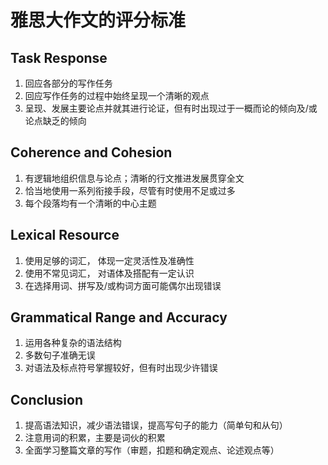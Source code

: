 # 雅思大作文的评分标准

## Task Response

1. 回应各部分的写作任务
2. 回应写作任务的过程中始终呈现一个清晰的观点
3. 呈现、发展主要论点并就其进行论证，但有时出现过于一概而论的倾向及/或论点缺乏的倾向

## Coherence and Cohesion

1. 有逻辑地组织信息与论点；清晰的行文推进发展贯穿全文
2. 恰当地使用一系列衔接手段，尽管有时使用不足或过多
3. 每个段落均有一个清晰的中心主题

## Lexical Resource

1. 使用足够的词汇， 体现一定灵活性及准确性
2. 使用不常见词汇， 对语体及搭配有一定认识
3. 在选择用词、拼写及/或构词方面可能偶尔出现错误

## Grammatical Range and Accuracy

1. 运用各种复杂的语法结构
2. 多数句子准确无误
3. 对语法及标点符号掌握较好，但有时出现少许错误

## Conclusion

1. 提高语法知识，减少语法错误，提高写句子的能力（简单句和从句）
2. 注意用词的积累，主要是词伙的积累
3. 全面学习整篇文章的写作（审题，扣题和确定观点、论述观点等）
